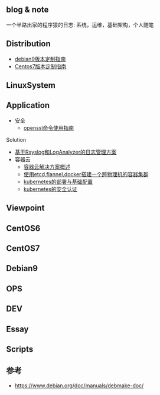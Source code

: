 blog & note
---
一个半路出家的程序猿的日志: 系统，运维，基础架构，个人随笔

Distribution
---
* [debian9版本定制指南](https://github.com/panhaitao/markdown-blog/blob/master/Archives/Distribution/debian9-iso-custom.md)
* [Centos7版本定制指南](https://github.com/panhaitao/centos7-custom-iso-build/blob/master/README.md)

LinuxSystem  
---

Application
---
* 安全
  * [openssl命令使用指南](https://github.com/panhaitao/markdown-blog/blob/master/Archives/Application/openssl-howto.md)

Solution 
* [基于Rsyslog和LogAnalyzer的日志管理方案](https://github.com/panhaitao/markdown-blog/blob/master/Archives/Solution/loganalyzer.md)
* 容器云
  * [容器云解决方案概述](https://github.com/panhaitao/markdown-blog/blob/master/Archives/Solution/caas-summary.md)
  * [使用etcd,flannel,docker搭建一个跨物理机的容器集群](https://github.com/panhaitao/markdown-blog/blob/master/Archives/Solution/caas-k8s-net.md)
  * [kubernetes的部署与基础配置](https://github.com/panhaitao/markdown-blog/blob/master/Archives/Solution/caas-k8s-install.md)
  * [kubernetes的安全认证](https://github.com/panhaitao/markdown-blog/blob/master/Archives/Solution/caas-k8s-auth.md)

Viewpoint
---
CentOS6
---

CentOS7  
---

Debian9
---
OPS  
---
DEV
---
Essay  
---
Scripts  
---
参考
---
* https://www.debian.org/doc/manuals/debmake-doc/

